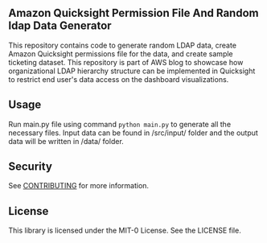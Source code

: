 ## Amazon Quicksight Permission File And Random ldap Data Generator

This repository contains code to generate random LDAP data, create Amazon Quicksight permissions file for the data, and create sample ticketing dataset. This repository is part of AWS blog to showcase how organizational LDAP hierarchy structure can be implemented in Quicksight to restrict end user's data access on the dashboard visualizations. 

## Usage

Run main.py file using command `python main.py` to generate all the necessary files. Input data can be found in /src/input/ folder and the output data will be written in /data/ folder.

## Security

See [CONTRIBUTING](CONTRIBUTING.md#security-issue-notifications) for more information.

## License

This library is licensed under the MIT-0 License. See the LICENSE file.
